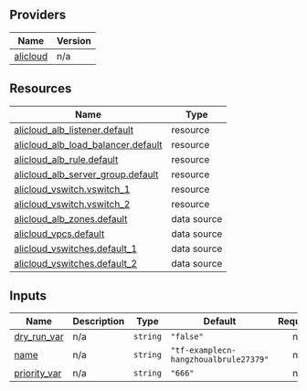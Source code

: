 <!-- BEGIN_TF_DOCS -->
## Providers

| Name | Version |
|------|---------|
| <a name="provider_alicloud"></a> [alicloud](#provider\_alicloud) | n/a |

## Resources

| Name | Type |
|------|------|
| [alicloud_alb_listener.default](https://registry.terraform.io/providers/hashicorp/alicloud/latest/docs/resources/alb_listener) | resource |
| [alicloud_alb_load_balancer.default](https://registry.terraform.io/providers/hashicorp/alicloud/latest/docs/resources/alb_load_balancer) | resource |
| [alicloud_alb_rule.default](https://registry.terraform.io/providers/hashicorp/alicloud/latest/docs/resources/alb_rule) | resource |
| [alicloud_alb_server_group.default](https://registry.terraform.io/providers/hashicorp/alicloud/latest/docs/resources/alb_server_group) | resource |
| [alicloud_vswitch.vswitch_1](https://registry.terraform.io/providers/hashicorp/alicloud/latest/docs/resources/vswitch) | resource |
| [alicloud_vswitch.vswitch_2](https://registry.terraform.io/providers/hashicorp/alicloud/latest/docs/resources/vswitch) | resource |
| [alicloud_alb_zones.default](https://registry.terraform.io/providers/hashicorp/alicloud/latest/docs/data-sources/alb_zones) | data source |
| [alicloud_vpcs.default](https://registry.terraform.io/providers/hashicorp/alicloud/latest/docs/data-sources/vpcs) | data source |
| [alicloud_vswitches.default_1](https://registry.terraform.io/providers/hashicorp/alicloud/latest/docs/data-sources/vswitches) | data source |
| [alicloud_vswitches.default_2](https://registry.terraform.io/providers/hashicorp/alicloud/latest/docs/data-sources/vswitches) | data source |

## Inputs

| Name | Description | Type | Default | Required |
|------|-------------|------|---------|:--------:|
| <a name="input_dry_run_var"></a> [dry\_run\_var](#input\_dry\_run\_var) | n/a | `string` | `"false"` | no |
| <a name="input_name"></a> [name](#input\_name) | n/a | `string` | `"tf-examplecn-hangzhoualbrule27379"` | no |
| <a name="input_priority_var"></a> [priority\_var](#input\_priority\_var) | n/a | `string` | `"666"` | no |
<!-- END_TF_DOCS -->    